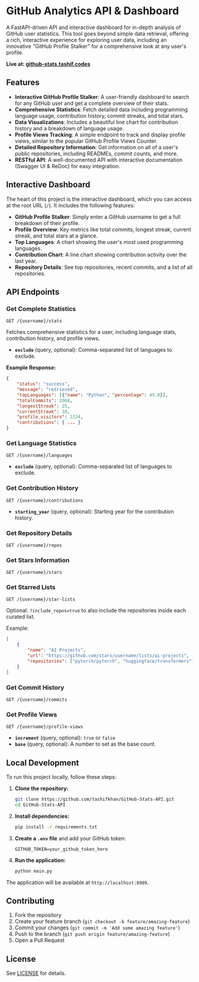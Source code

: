 # GitHub Analytics API & Dashboard

A FastAPI-driven API and interactive dashboard for in-depth analysis of GitHub user statistics. This tool goes beyond simple data retrieval, offering a rich, interactive experience for exploring user data, including an innovative "GitHub Profile Stalker" for a comprehensive look at any user's profile.

**Live at: [github-stats.tashif.codes](https://github-stats.tashif.codes)**

## Features

- **Interactive GitHub Profile Stalker**: A user-friendly dashboard to search for any GitHub user and get a complete overview of their stats.
- **Comprehensive Statistics**: Fetch detailed data including programming language usage, contribution history, commit streaks, and total stars.
- **Data Visualizations**: Includes a beautiful line chart for contribution history and a breakdown of language usage.
- **Profile Views Tracking**: A simple endpoint to track and display profile views, similar to the popular GitHub Profile Views Counter.
- **Detailed Repository Information**: Get information on all of a user's public repositories, including READMEs, commit counts, and more.
- **RESTful API**: A well-documented API with interactive documentation (Swagger UI & ReDoc) for easy integration.

## Interactive Dashboard

The heart of this project is the interactive dashboard, which you can access at the root URL (`/`). It includes the following features:

- **GitHub Profile Stalker**: Simply enter a GitHub username to get a full breakdown of their profile.
- **Profile Overview**: Key metrics like total commits, longest streak, current streak, and total stars at a glance.
- **Top Languages**: A chart showing the user's most used programming languages.
- **Contribution Chart**: A line chart showing contribution activity over the last year.
- **Repository Details**: See top repositories, recent commits, and a list of all repositories.

## API Endpoints

### Get Complete Statistics

`GET /{username}/stats`

Fetches comprehensive statistics for a user, including language stats, contribution history, and profile views.

- **`exclude`** (query, optional): Comma-separated list of languages to exclude.

**Example Response:**

```json
{
    "status": "success",
    "message": "retrieved",
    "topLanguages": [{"name": "Python", "percentage": 45.0}],
    "totalCommits": 2068,
    "longestStreak": 25,
    "currentStreak": 10,
    "profile_visitors": 1234,
    "contributions": { ... }
}
```

### Get Language Statistics

`GET /{username}/languages`

- **`exclude`** (query, optional): Comma-separated list of languages to exclude.

### Get Contribution History

`GET /{username}/contributions`

- **`starting_year`** (query, optional): Starting year for the contribution history.

### Get Repository Details

`GET /{username}/repos`

### Get Stars Information

`GET /{username}/stars`

### Get Starred Lists

`GET /{username}/star-lists`

Optional: `?include_repos=true` to also include the repositories inside each curated list.

Example:

```json
[
    {
        "name": "AI Projects",
        "url": "https://github.com/stars/username/lists/ai-projects",
        "repositories": ["pytorch/pytorch", "huggingface/transformers"]
    }
]
```

### Get Commit History

`GET /{username}/commits`

### Get Profile Views

`GET /{username}/profile-views`

- **`increment`** (query, optional): `true` or `false`
- **`base`** (query, optional): A number to set as the base count.

## Local Development

To run this project locally, follow these steps:

1.  **Clone the repository:**

    ```bash
    git clone https://github.com/tashifkhan/GitHub-Stats-API.git
    cd GitHub-Stats-API
    ```

2.  **Install dependencies:**

    ```bash
    pip install -r requirements.txt
    ```

3.  **Create a `.env` file** and add your GitHub token:

    ```
    GITHUB_TOKEN=your_github_token_here
    ```

4.  **Run the application:**
    ```bash
    python main.py
    ```

The application will be available at `http://localhost:8989`.

## Contributing

1. Fork the repository
2. Create your feature branch (`git checkout -b feature/amazing-feature`)
3. Commit your changes (`git commit -m 'Add some amazing feature'`)
4. Push to the branch (`git push origin feature/amazing-feature`)
5. Open a Pull Request

## License

See [LICENSE](./LICENSE) for details.
